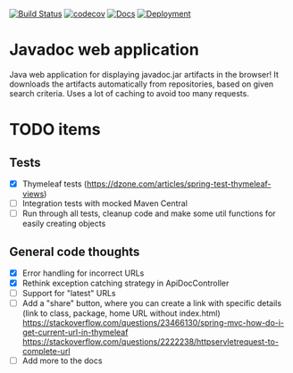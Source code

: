 [![Build Status](https://travis-ci.com/GreenT13/javadoc-web-application.svg?branch=master)](https://travis-ci.com/GreenT13/javadoc-web-application)
[![codecov](https://codecov.io/gh/GreenT13/javadoc-web-application/branch/master/graph/badge.svg)](https://codecov.io/gh/GreenT13/javadoc-web-application)
[![Docs](https://img.shields.io/badge/docs-Github%20Pages-blue)](https://greent13.github.io/javadoc-web-application/)
[![Deployment](https://img.shields.io/badge/deployment-Heroku-brightgreen)](https://javadoc-web-application.herokuapp.com/)

# Javadoc web application
Java web application for displaying javadoc.jar artifacts in the browser! It downloads the artifacts automatically
from repositories, based on given search criteria. Uses a lot of caching to avoid too many requests.

# TODO items

## Tests
- [x] Thymeleaf tests (https://dzone.com/articles/spring-test-thymeleaf-views)
- [ ] Integration tests with mocked Maven Central
- [ ] Run through all tests, cleanup code and make some util functions for easily creating objects

## General code thoughts
- [x] Error handling for incorrect URLs
- [x] Rethink exception catching strategy in ApiDocController
- [ ] Support for "latest" URLs
- [ ] Add a "share" button, where you can create a link with specific details (link to class, package, home URL without index.html)
      https://stackoverflow.com/questions/23466130/spring-mvc-how-do-i-get-current-url-in-thymeleaf
      https://stackoverflow.com/questions/2222238/httpservletrequest-to-complete-url
- [ ] Add more to the docs
